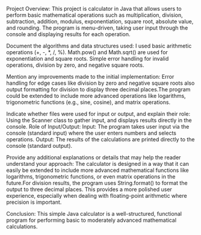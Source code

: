 Project Overview:
This project is calculator in Java that allows users to perform basic mathematical operations such as multiplication, division, subtraction, addition, modulus, exponentiation, square root, absolute value, and rounding. The program is menu-driven, taking user input through the console and displaying results for each operation.

Document the algorithms and data structures used:
I used basic arithmetic operations (+, -, *, /, %).
Math.pow() and Math.sqrt() are used for exponentiation and square roots.
Simple error handling for invalid operations, division by zero, and negative square roots.

Mention any improvements made to the initial implementation:
Error handling for edge cases like division by zero and negative square roots also output formatting for division to display three decimal places.The program could be extended to include more advanced operations like logarithms, trigonometric functions (e.g., sine, cosine), and matrix operations.

Indicate whether files were used for input or output, and explain their role:
Using the Scanner class to gather input, and displays results directly in the console.
Role of Input/Output:
Input: The program takes user input via the console (standard input) where the user enters numbers and selects operations.
Output: The results of the calculations are printed directly to the console (standard output).

Provide any additional explanations or details that may help the reader understand your approach:
The calculator is designed in a way that it can easily be extended to include more advanced mathematical functions like logarithms, trigonometric functions, or even matrix operations in the future.For division results, the program uses String.format() to format the output to three decimal places. This provides a more polished user experience, especially when dealing with floating-point arithmetic where precision is important.

Conclusion:
This simple Java calculator is a well-structured, functional program for performing basic to moderately advanced mathematical calculations. 
